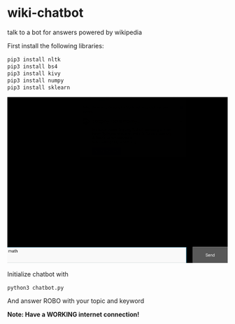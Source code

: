 # wiki-chatbot
talk to a bot for answers powered by wikipedia

First install the following libraries:
```
pip3 install nltk
pip3 install bs4
pip3 install kivy
pip3 install numpy
pip3 install sklearn
```

![Alt text](https://raw.githubusercontent.com/itspragunseth/wiki-chatbot/master/pic1.PNG?raw=true)

Initialize chatbot with
```
python3 chatbot.py
```
And answer ROBO with your topic and keyword

**Note: Have a WORKING internet connection!**
